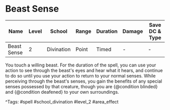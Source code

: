 # Beast Sense

| Name | Level | School | Range | Duration | Damage | Save DC & Type |
|------|-------|--------|-------|----------|--------|----------------|
| Beast Sense | 2 | Divination | Point | Timed | - | - |

You touch a willing beast. For the duration of the spell, you can use your action to see through the beast's eyes and hear what it hears, and continue to do so until you use your action to return to your normal senses. While perceiving through the beast's senses, you gain the benefits of any special senses possessed by that creature, though you are {@condition blinded} and {@condition deafened} to your own surroundings.

^Tags: #spell #school_divination #level_2 #area_effect
